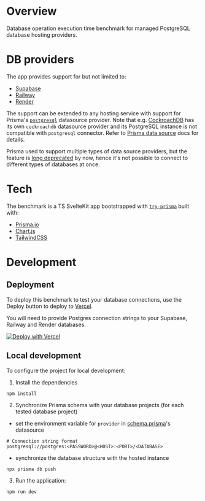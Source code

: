 # Overview
Database operation execution time benchmark for managed PostgreSQL database hosting providers.

# DB providers
The app provides support for but not limited to:
- [Supabase](https://supabase.com/)
- [Railway](https://railway.app/)
- [Render](https://render.com/)

The support can be extended to any hosting service with support for Prisma's [`postgresql`](https://www.prisma.io/docs/reference/api-reference/prisma-schema-reference#datasource) datasource provider.
Note that e.g. [CockroachDB](https://www.cockroachlabs.com) has its own `cockroachdb` datasource provider and its PostgreSQL instance is not compatible with `postgresql` connector. Refer to [Prisma data source](https://www.prisma.io/docs/concepts/components/prisma-schema/data-sources) docs for details.

Prisma used to support multiple types of data source providers, but the feature is [long deprecated](https://github.com/prisma/prisma/issues/3834) by now, hence it's not possible to connect to different types of databases at once.

# Tech
The benchmark is a TS SvelteKit app bootstrapped with [`try-prisma`](https://www.prisma.io/blog/try-prisma-announcment-Kv6bwRcdjd) built with:
- [Prisma.io](https://www.prisma.io/)
- [Chart.js](https://www.chartjs.org/)
- [TailwindCSS](https://tailwindcss.com/)

# Development

## Deployment

To deploy this benchmark to test your database connections, use the Deploy button to deploy to [Vercel](https://vercel.com).

You will need to provide Postgres connection strings to your Supabase, Railway and Render databases.

[![Deploy with Vercel](https://vercel.com/button)](https://vercel.com/new/clone?repository-url=https%3A%2F%2Fgithub.com%2Fmichal-kapala%2Fdb-benchmark&env=SUPABASE_DB_URL,RAILWAY_DB_URL,RENDER_DB_URL&envDescription=Standard%20PostgreSQL%20connection%20strings%20for%20Supabase%2C%20Railway.app%20and%20Render.com%20instances.)

## Local development

To configure the project for local development:
1. Install the dependencies
```
npm install
```
2. Synchronize Prisma schema with your database projects (for each tested database project)
- set the environment variable for `provider` in [schema.prisma](https://github.com/michal-kapala/db-benchmark/blob/master/prisma/schema.prisma#L6)'s datasource
```
# Connection string format
postgresql://postgres:<PASSWORD>@<HOST>:<PORT>/<DATABASE>
```
- synchronize the database structure with the hosted instance
```
npx prisma db push
```
3. Run the application:
```
npm run dev
```
